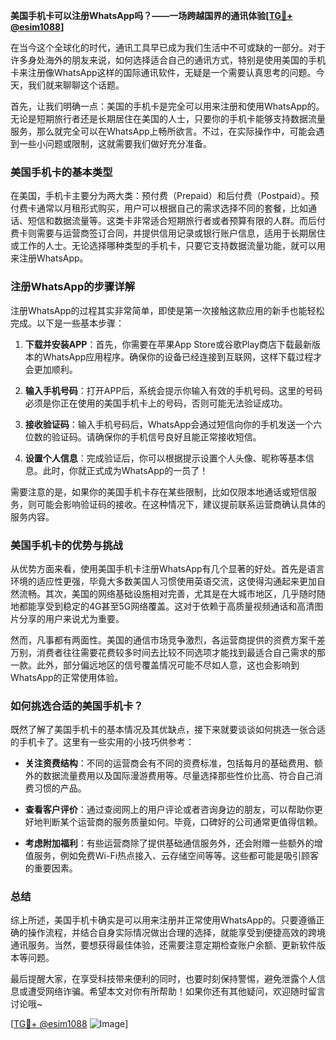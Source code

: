 **美国手机卡可以注册WhatsApp吗？——一场跨越国界的通讯体验[[TG💪+ @esim1088](https://t.me/s/esim1088)]**

在当今这个全球化的时代，通讯工具早已成为我们生活中不可或缺的一部分。对于许多身处海外的朋友来说，如何选择适合自己的通讯方式，特别是使用美国的手机卡来注册像WhatsApp这样的国际通讯软件，无疑是一个需要认真思考的问题。今天，我们就来聊聊这个话题。

首先，让我们明确一点：美国的手机卡是完全可以用来注册和使用WhatsApp的。无论是短期旅行者还是长期居住在美国的人士，只要你的手机卡能够支持数据流量服务，那么就完全可以在WhatsApp上畅所欲言。不过，在实际操作中，可能会遇到一些小问题或限制，这就需要我们做好充分准备。

### 美国手机卡的基本类型

在美国，手机卡主要分为两大类：预付费（Prepaid）和后付费（Postpaid）。预付费卡通常以月租形式购买，用户可以根据自己的需求选择不同的套餐，比如通话、短信和数据流量等。这类卡非常适合短期旅行者或者预算有限的人群。而后付费卡则需要与运营商签订合同，并提供信用记录或银行账户信息，适用于长期居住或工作的人士。无论选择哪种类型的手机卡，只要它支持数据流量功能，就可以用来注册WhatsApp。

### 注册WhatsApp的步骤详解

注册WhatsApp的过程其实非常简单，即使是第一次接触这款应用的新手也能轻松完成。以下是一些基本步骤：

1. **下载并安装APP**：首先，你需要在苹果App Store或谷歌Play商店下载最新版本的WhatsApp应用程序。确保你的设备已经连接到互联网，这样下载过程才会更加顺利。

2. **输入手机号码**：打开APP后，系统会提示你输入有效的手机号码。这里的号码必须是你正在使用的美国手机卡上的号码，否则可能无法验证成功。

3. **接收验证码**：输入手机号码后，WhatsApp会通过短信向你的手机发送一个六位数的验证码。请确保你的手机信号良好且能正常接收短信。

4. **设置个人信息**：完成验证后，你可以根据提示设置个人头像、昵称等基本信息。此时，你就正式成为WhatsApp的一员了！

需要注意的是，如果你的美国手机卡存在某些限制，比如仅限本地通话或短信服务，则可能会影响验证码的接收。在这种情况下，建议提前联系运营商确认具体的服务内容。

### 美国手机卡的优势与挑战

从优势方面来看，使用美国手机卡注册WhatsApp有几个显著的好处。首先是语言环境的适应性更强，毕竟大多数美国人习惯使用英语交流，这使得沟通起来更加自然流畅。其次，美国的网络基础设施相对完善，尤其是在大城市地区，几乎随时随地都能享受到稳定的4G甚至5G网络覆盖。这对于依赖于高质量视频通话和高清图片分享的用户来说尤为重要。

然而，凡事都有两面性。美国的通信市场竞争激烈，各运营商提供的资费方案千差万别，消费者往往需要花费较多时间去比较不同选项才能找到最适合自己需求的那一款。此外，部分偏远地区的信号覆盖情况可能不尽如人意，这也会影响到WhatsApp的正常使用体验。

### 如何挑选合适的美国手机卡？

既然了解了美国手机卡的基本情况及其优缺点，接下来就要谈谈如何挑选一张合适的手机卡了。这里有一些实用的小技巧供参考：

- **关注资费结构**：不同的运营商会有不同的资费标准，包括每月的基础费用、额外的数据流量费用以及国际漫游费用等。尽量选择那些性价比高、符合自己消费习惯的产品。
  
- **查看客户评价**：通过查阅网上的用户评论或者咨询身边的朋友，可以帮助你更好地判断某个运营商的服务质量如何。毕竟，口碑好的公司通常更值得信赖。

- **考虑附加福利**：有些运营商除了提供基础通信服务外，还会附赠一些额外的增值服务，例如免费Wi-Fi热点接入、云存储空间等等。这些都可能是吸引顾客的重要因素。

### 总结

综上所述，美国手机卡确实是可以用来注册并正常使用WhatsApp的。只要遵循正确的操作流程，并结合自身实际情况做出合理的选择，就能享受到便捷高效的跨境通讯服务。当然，要想获得最佳体验，还需要注意定期检查账户余额、更新软件版本等问题。

最后提醒大家，在享受科技带来便利的同时，也要时刻保持警惕，避免泄露个人信息或遭受网络诈骗。希望本文对你有所帮助！如果你还有其他疑问，欢迎随时留言讨论哦~

[[TG💪+ @esim1088](https://t.me/s/esim1088) ![Image](https://i.postimg.cc/4NQfJmqS/Snipaste-2025-05-13-00-14-12.png)]